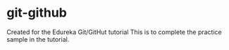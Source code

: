 # git-github
Created for the Edureka Git/GitHut tutorial
This is to complete the practice sample in the tutorial.
